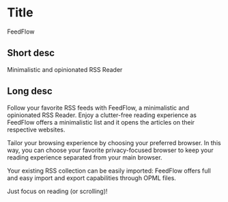 # Title

FeedFlow

## Short desc

Minimalistic and opinionated RSS Reader

## Long desc

Follow your favorite RSS feeds with FeedFlow, a minimalistic and opinionated RSS Reader. Enjoy a clutter-free reading experience as FeedFlow offers a minimalistic list and it opens the articles on their respective websites.

Tailor your browsing experience by choosing your preferred browser. In this way, you can choose your favorite privacy-focused browser to keep your reading experience separated from your main browser.

Your existing RSS collection can be easily imported: FeedFlow offers full and easy import and export capabilities through OPML files.

Just focus on reading (or scrolling)!
